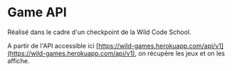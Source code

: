 # Game API

Réalisé dans le cadre d'un checkpoint de la Wild Code School.

A partir de l'API accessible ici [https://wild-games.herokuapp.com/api/v1](https://wild-games.herokuapp.com/api/v1), on récupère les jeux et on les affiche.
